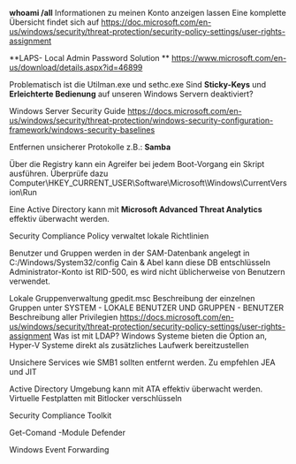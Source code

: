 **whoami /all** Informationen zu meinen Konto anzeigen lassen
Eine komplette Übersicht findet sich auf https://doc.microsoft.com/en-us/windows/security/threat-protection/security-policy-settings/user-rights-assignment

**LAPS- Local Admin Password Solution **
https://www.microsoft.com/en-us/download/details.aspx?id=46899

Problematisch ist die Utilman.exe und sethc.exe
Sind **Sticky-Keys** und **Erleichterte Bedienung** auf unseren Windows Servern deaktiviert?

Windows Server Security Guide
https://docs.microsoft.com/en-us/windows/security/threat-protection/windows-security-configuration-framework/windows-security-baselines

Entfernen unsicherer Protokolle z.B.: **Samba**

Über die Registry kann ein Agreifer bei jedem Boot-Vorgang ein Skript ausführen.
Überprüfe dazu Computer\HKEY_CURRENT_USER\Software\Microsoft\Windows\CurrentVersion\Run

Eine Active Directory kann mit **Microsoft Advanced Threat Analytics** effektiv überwacht werden.

Security Compliance Policy verwaltet lokale Richtlinien

Benutzer und Gruppen werden in der SAM-Datenbank angelegt in C:/Windows/System32/config
Cain & Abel kann diese DB entschlüsseln
Administrator-Konto ist RID-500, es wird nicht üblicherweise von Benutzern verwendet.

Lokale Gruppenverwaltung gpedit.msc
Beschreibung der einzelnen Gruppen unter SYSTEM - LOKALE BENUTZER UND GRUPPEN - BENUTZER
Beschreibung aller Privilegien
https://docs.microsoft.com/en-us/windows/security/threat-protection/security-policy-settings/user-rights-assignment
Was ist mit LDAP?
Windows Systeme bieten die Option an, Hyper-V Systeme direkt als zusätzliches Laufwerk bereitzustellen

Unsichere Services wie SMB1 sollten entfernt werden.
Zu empfehlen JEA und JIT

Active Directory Umgebung kann mit ATA effektiv überwacht werden.
Virtuelle Festplatten mit Bitlocker verschlüsseln

Security Compliance Toolkit

Get-Comand -Module Defender

Windows Event Forwarding
